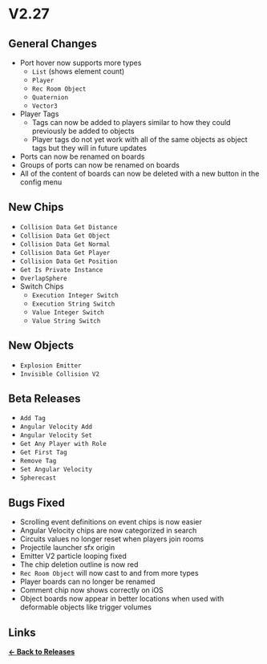 # V2.27

## General Changes

- Port hover now supports more types
  - `List` (shows element count)
  - `Player`
  - `Rec Room Object`
  - `Quaternion`
  - `Vector3`
- Player Tags
  - Tags can now be added to players similar to how they could previously be added to objects
  - Player tags do not yet work with all of the same objects as object tags but they will in future updates
- Ports can now be renamed on boards
- Groups of ports can now be renamed on boards
- All of the content of boards can now be deleted with a new button in the config menu

## New Chips

- `Collision Data Get Distance`
- `Collision Data Get Object`
- `Collision Data Get Normal`
- `Collision Data Get Player`
- `Collision Data Get Position`
- `Get Is Private Instance`
- `OverlapSphere`
- Switch Chips
  - `Execution Integer Switch`
  - `Execution String Switch`
  - `Value Integer Switch`
  - `Value String Switch`

## New Objects

- `Explosion Emitter`
- `Invisible Collision V2`

## Beta Releases

- `Add Tag`
- `Angular Velocity Add`
- `Angular Velocity Set`
- `Get Any Player with Role`
- `Get First Tag`
- `Remove Tag`
- `Set Angular Velocity`
- `Spherecast`

## Bugs Fixed

- Scrolling event definitions on event chips is now easier
- Angular Velocity chips are now categorized in search
- Circuits values no longer reset when players join rooms
- Projectile launcher sfx origin
- Emitter V2 particle looping fixed
- The chip deletion outline is now red
- `Rec Room Object` will now cast to and from more types
- Player boards can no longer be renamed
- Comment chip now shows correctly on iOS
- Object boards now appear in better locations when used with deformable objects like trigger volumes

## Links

**[<- Back to Releases](./)**
